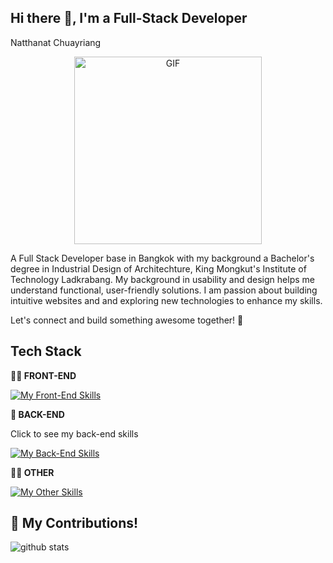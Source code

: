 ## Hi there 👋, I'm a Full-Stack Developer

Natthanat Chuayriang 

<p align="center" >
  <img src="https://i.giphy.com/XGsHjfmwF3VMCuNQA4.webp" alt="GIF" width="300px"/>
</p>

A Full Stack Developer base in Bangkok with my background a Bachelor's degree in Industrial Design of Architechture, King Mongkut's Institute of Technology Ladkrabang. My background in usability and design helps me understand functional, user-friendly solutions. I am passion about building intuitive websites and and exploring new technologies to enhance my skills.



Let's connect and build something awesome together! 🚀

## Tech Stack

**👨‍💻 FRONT-END**

  <p align="left">
    <a href="https://skillicons.dev">
      <img src="https://skillicons.dev/icons?i=html,css,js,react,tailwind,vite,ts" alt="My Front-End Skills"/>
    </a>
  </p>
  
**🥷 BACK-END**

  <summary>Click to see my back-end skills</summary>
  <p align="left">
    <a href="https://skillicons.dev">
      <img src="https://skillicons.dev/icons?i=nodejs,expressjs,nextjs,supabase,postgres,mongodb,postman" alt="My Back-End Skills"/>
    </a>
  </p>

**🧑‍🏫 OTHER**
  <p align="left">
    <a href="https://skillicons.dev">
      <img src="https://skillicons.dev/icons?i=apple,vscode,git,github,figma,vercel" alt="My Other Skills"/>
    </a>
  </p>

## 🌱 My Contributions!
![github stats](https://github-readme-stats.vercel.app/api?username=PotterWinter&show_icons=true)
